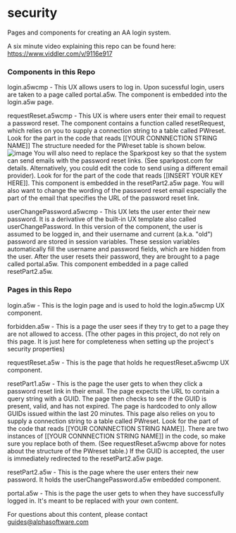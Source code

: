 # security
Pages and components for creating an AA login system.

A six minute video explaining this repo can be found here: https://www.viddler.com/v/9116e917

### Components in this Repo

login.a5wcmp - This UX allows users to log in. Upon sucessful login, users are taken to a page called portal.a5w. The component is embedded into the login.a5w page.

requestReset.a5wcmp - This UX is where users enter their email to request a password reset. The component contains a function called resetRequest, which relies on you to supply a connection string to a table called PWreset. Look for the part in the code that reads [[YOUR CONNNECTION STRING NAME]] The structure needed for the PWreset table is shown below. 
![image](https://user-images.githubusercontent.com/12627665/119546088-8376a400-bd61-11eb-9068-b44451a35ad1.png)
You will also need to replace the Sparkpost key so that the system can send emails with the password reset links. (See sparkpost.com for details. Alternatively, you could edit the code to send using a different email provider). Look for for the part of the code that reads [[INSERT YOUR KEY HERE]]. This component is embedded in the resetPart2.a5w page. You will also want to change the wording of the password reset email especially the part of the email that specifies the URL of the password reset link. 

userChangePassword.a5wcmp - This UX lets the user enter their new password. It is a derivative of the built-in UX template
also called userChangePassword. In this version of the component, the user is assumed to be logged in, and their username and 
current (a.k.a. "old") password are stored in session variables. These session variables automatically fill the username and 
password fields, which are hidden from the user. After the user resets their password, they are brought to a page called portal.a5w. This component embedded in a page called resetPart2.a5w.

### Pages in this Repo

login.a5w - This is the login page and is used to hold the login.a5wcmp UX component.

forbidden.a5w - This is a page the user sees if they try to get to a page they are not allowed to access. (The other pages in this project, do not rely on this page. It is just here for completeness when setting up the project's security properties)

requestReset.a5w - This is the page that holds he requestReset.a5wcmp UX component.

resetPart1.a5w - This is the page the user gets to when they click a password reset link in their email. The page expects the URL to contain a query string with a GUID. The page then checks to see if the GUID is present, valid, and has not expired. The 
page is hardcoded to only allow GUIDs issued within the last 20 minutes. This page also relies on you to supply a connection string to a table called PWreset. Look for the part of the code that reads [[YOUR CONNNECTION STRING NAME]].  There are two instances of [[YOUR CONNNECTION STRING NAME]] in the code, so make sure you replace both of them. (See requestReset.a5wcmp above for notes about the structure of the PWreset table.) If the GUID is accepted, the user is immediately redirected to the resetPart2.a5w page. 

resetPart2.a5w - This is the page where the user enters their new password. It holds the userChangePassword.a5w embedded component.

portal.a5w - This is the page the user gets to when they have successfully logged in. It's meant to be replaced with your own content.


For questions about this content, please contact guides@alphasoftware.com
